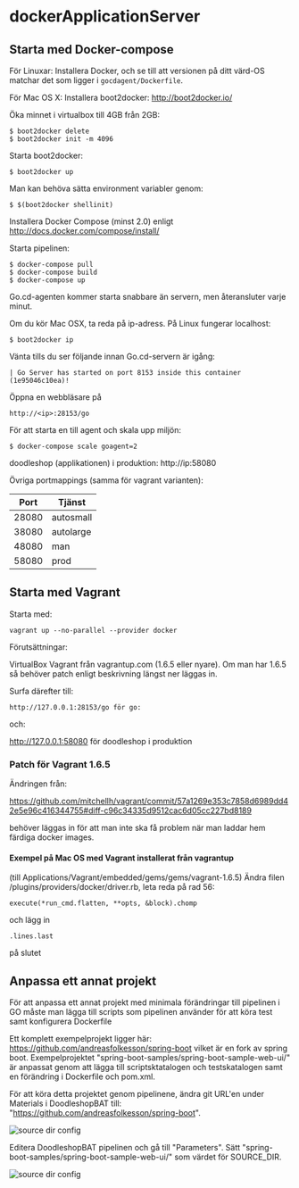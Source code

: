 dockerApplicationServer
=======================

## Starta med Docker-compose

För Linuxar: Installera Docker, och se till att versionen på ditt värd-OS matchar det som ligger i `gocdagent/Dockerfile`.

För Mac OS X: Installera boot2docker: http://boot2docker.io/

Öka minnet i virtualbox till 4GB från 2GB:

    $ boot2docker delete
    $ boot2docker init -m 4096

Starta boot2docker:

    $ boot2docker up

Man kan behöva sätta environment variabler genom:

    $ $(boot2docker shellinit)

Installera Docker Compose (minst 2.0) enligt http://docs.docker.com/compose/install/

Starta pipelinen:

    $ docker-compose pull
    $ docker-compose build
    $ docker-compose up

Go.cd-agenten kommer starta snabbare än servern, men återansluter varje minut.
 
Om du kör Mac OSX, ta reda på ip-adress. På Linux fungerar localhost:

    $ boot2docker ip

Vänta tills du ser följande innan Go.cd-servern är igång:

    | Go Server has started on port 8153 inside this container (1e95046c10ea)!

Öppna en webbläsare på 

    http://<ip>:28153/go

För att starta en till agent och skala upp miljön:

    $ docker-compose scale goagent=2

doodleshop (applikationen) i produktion: http://ip:58080

Övriga portmappings (samma för vagrant varianten):

Port | Tjänst
------|--------
28080 | autosmall
38080 | autolarge
48080 | man
58080 | prod

## Starta med Vagrant

Starta med:

    vagrant up --no-parallel --provider docker

Förutsättningar:

   VirtualBox
   Vagrant från vagrantup.com (1.6.5 eller nyare). Om man har 1.6.5 så behöver patch enligt beskrivning längst ner läggas in.

Surfa därefter till:

    http://127.0.0.1:28153/go för go:

och:

   http://127.0.0.1:58080 för doodleshop i produktion

### Patch för Vagrant 1.6.5

Ändringen från:

https://github.com/mitchellh/vagrant/commit/57a1269e353c7858d6989dd42e5e96c416344755#diff-c96c34335d9512cac6d05cc227bd8189

behöver läggas in för att man inte ska få problem när man laddar hem färdiga docker images.

#### Exempel på Mac OS med Vagrant installerat från vagrantup 

(till Applications/Vagrant/embedded/gems/gems/vagrant-1.6.5)
Ändra filen /plugins/providers/docker/driver.rb, leta reda på rad 56:

    execute(*run_cmd.flatten, **opts, &block).chomp

och lägg in

    .lines.last 

på slutet

## Anpassa ett annat projekt

För att anpassa ett annat projekt med minimala förändringar till pipelinen i GO måste man lägga till scripts som 
pipelinen använder för att köra test samt konfigurera Dockerfile

Ett komplett exempelprojekt ligger här: https://github.com/andreasfolkesson/spring-boot vilket är en fork av spring boot.
Exempelprojektet "spring-boot-samples/spring-boot-sample-web-ui/" är anpassat genom att lägga till scriptsktatalogen
och testskatalogen samt en förändring i Dockerfile och pom.xml.

För att köra detta projektet genom pipelinene, ändra git URL'en under Materials i DoodleshopBAT till: 
"https://github.com/andreasfolkesson/spring-boot".

![source dir config](doc/materials-config.png)

Editera DoodleshopBAT pipelinen och gå till "Parameters". Sätt 
"spring-boot-samples/spring-boot-sample-web-ui/" som värdet för SOURCE_DIR.

![source dir config](doc/source-config.png)

